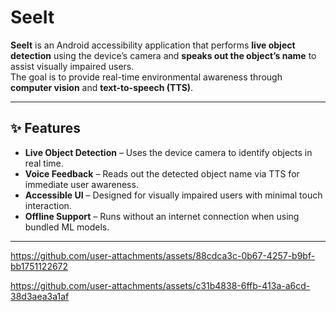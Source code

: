 # SeeIt

**SeeIt** is an Android accessibility application that performs **live object detection** using the device’s camera and **speaks out the object’s name** to assist visually impaired users.  
The goal is to provide real-time environmental awareness through **computer vision** and **text-to-speech (TTS)**.

---

## ✨ Features
- **Live Object Detection** – Uses the device camera to identify objects in real time.
- **Voice Feedback** – Reads out the detected object name via TTS for immediate user awareness.
- **Accessible UI** – Designed for visually impaired users with minimal touch interaction.
- **Offline Support** – Runs without an internet connection when using bundled ML models.

---



https://github.com/user-attachments/assets/88cdca3c-0b67-4257-b9bf-bb1751122672



https://github.com/user-attachments/assets/c31b4838-6ffb-413a-a6cd-38d3aea3a1af

